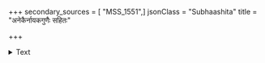 +++
secondary_sources = [ "MSS_1551",]
jsonClass = "Subhaashita"
title = "अनेकैर्नायकगुणैः सहितः"

+++

<details><summary>Text</summary>

अनेकैर्नायकगुणैः सहितः सखि मे पतिः।  
स एव यदि जारः स्यात् सफलं जीवितं भवेत्॥
</details>
